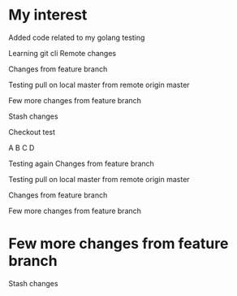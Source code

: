 # My interest
Added code related to my golang testing

Learning git cli
Remote changes

Changes from feature branch

Testing pull on local master from remote origin master

Few more changes from feature branch

Stash changes 

Checkout test

A
B
C
D


Testing again 
Changes from feature branch


Testing pull on local master from remote origin master

Changes from feature branch

Few more changes from feature branch


Few more changes from feature branch
=======
Stash changes 

